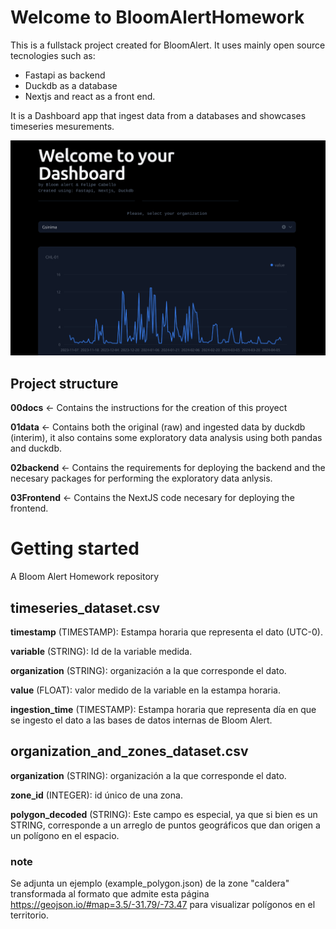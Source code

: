 # Welcome to BloomAlertHomework

This is a fullstack project created for BloomAlert. It uses mainly open source tecnologies such as:
- Fastapi as backend
- Duckdb as a database
- Nextjs and react as a front end.

It is a Dashboard app that ingest data from a databases and showcases timeseries mesurements.


![alt text](image.png)


## Project structure


**00docs** <- Contains the instructions for the creation of this proyect

**01data** <- Contains both the original (raw) and ingested data by duckdb (interim), it also contains some exploratory data analysis using both pandas and duckdb.

**02backend** <- Contains the requirements for deploying the backend and the necesary packages for performing the exploratory data anlysis.

**03Frontend** <- Contains the NextJS code necesary for deploying the frontend.



# Getting started





A Bloom Alert Homework repository

## timeseries_dataset.csv

**timestamp** (TIMESTAMP): Estampa horaria que representa el dato (UTC-0).

**variable** (STRING): Id de la variable medida.

**organization** (STRING): organización a la que corresponde el dato.

**value** (FLOAT): valor medido de la variable en la estampa horaria.

**ingestion_time** (TIMESTAMP): Estampa horaria que representa día en que se ingesto el dato a las bases de datos internas de Bloom Alert.

## organization_and_zones_dataset.csv
**organization** (STRING): organización a la que corresponde el dato.

**zone_id** (INTEGER): id único de una zona.

**polygon_decoded** (STRING): Este campo es especial, ya que si bien es un STRING, corresponde a un arreglo de puntos geográficos que dan origen a un polígono en el espacio. 

### note
Se adjunta un ejemplo (example_polygon.json) de la zone "caldera" transformada al formato que admite esta página https://geojson.io/#map=3.5/-31.79/-73.47 para visualizar polígonos en el territorio.


